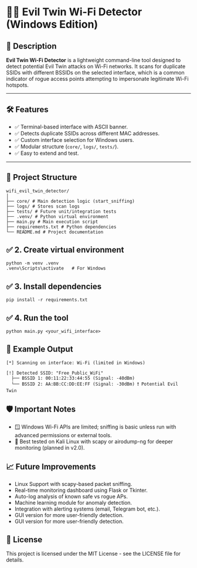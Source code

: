 # 🕵️‍♂️ Evil Twin Wi-Fi Detector (Windows Edition)

## 📌 Description

**Evil Twin Wi-Fi Detector** is a lightweight command-line tool designed to detect potential Evil Twin attacks on Wi-Fi networks. It scans for duplicate SSIDs with different BSSIDs on the selected interface, which is a common indicator of rogue access points attempting to impersonate legitimate Wi-Fi hotspots.

---

## 🛠️ Features

- ✅ Terminal-based interface with ASCII banner.
- ✅ Detects duplicate SSIDs across different MAC addresses.
- ✅ Custom interface selection for Windows users.
- ✅ Modular structure (`core/`, `logs/`, `tests/`).
- ✅ Easy to extend and test.

---

## 📁 Project Structure
    wifi_evil_twin_detector/
    │
    ├── core/ # Main detection logic (start_sniffing)
    ├── logs/ # Stores scan logs
    ├── tests/ # Future unit/integration tests
    ├── .venv/ # Python virtual environment
    ├── main.py # Main execution script
    ├── requirements.txt # Python dependencies
    └── README.md # Project documentation
## ✅ 2. Create virtual environment
    python -m venv .venv
    .venv\Scripts\activate   # For Windows
## ✅ 3. Install dependencies
    pip install -r requirements.txt
## ✅ 4. Run the tool
    python main.py <your_wifi_interface>
## 🧪 Example Output
    [*] Scanning on interface: Wi-Fi (limited in Windows)

    [!] Detected SSID: "Free_Public_WiFi"
      ├── BSSID 1: 00:11:22:33:44:55 (Signal: -40dBm)
      └── BSSID 2: AA:BB:CC:DD:EE:FF (Signal: -30dBm) ❗ Potential Evil Twin
## 🛡️ Important Notes
- 🪟 Windows Wi-Fi APIs are limited; sniffing is basic unless run with advanced permissions or external tools.
- 🧪 Best tested on Kali Linux with scapy or airodump-ng for deeper monitoring (planned in v2.0).
## 📈 Future Improvements
- Linux Support with scapy-based packet sniffing.
- Real-time monitoring dashboard using Flask or Tkinter.
- Auto-log analysis of known safe vs rogue APs.
- Machine learning module for anomaly detection.
- Integration with alerting systems (email, Telegram bot, etc.).
- GUI version for more user-friendly detection.
- GUI version for more user-friendly detection.
## 📜 License
This project is licensed under the MIT License - see the LICENSE file for details.




